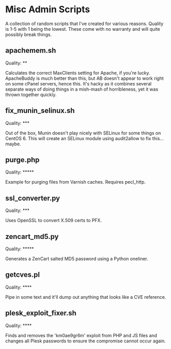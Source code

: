 Misc Admin Scripts
==================

A collection of random scripts that I've created for various reasons. Quality is 1-5 with 1 being the lowest. These come with no warranty and will quite possibly break things. 

apachemem.sh
------------
Quality: **

Calculates the correct MaxClients setting for Apache, if you're lucky. ApacheBuddy is much better than this, but AB doesn't appear to work right on some cPanel servers, hence this. It's hacky as it combines several separate ways of doing things in a mish-mash of horribleness, yet it was thrown together quickly.

fix_munin_selinux.sh
--------------------
Quality: ***

Out of the box, Munin doesn't play nicely with SELinux for some things on CentOS 6. This will create an SELinux module using audit2allow to fix this... maybe.

purge.php
---------
Quality: *****

Example for purging files from Varnish caches. Requires pecl_http.

ssl_converter.py
----------------
Quality: ***

Uses OpenSSL to convert X.509 certs to PFX.

zencart_md5.py
--------------
Quality: *****

Generates a ZenCart salted MD5 password using a Python oneliner.

getcves.pl
----------
Quality: ****

Pipe in some text and it'll dump out anything that looks like a CVE reference.

plesk_exploit_fixer.sh
----------------------
Quality: ****

Finds and removes the 'km0ae9gr6m' exploit from PHP and JS files and changes all Plesk passwords to ensure the compromise cannot occur again.
